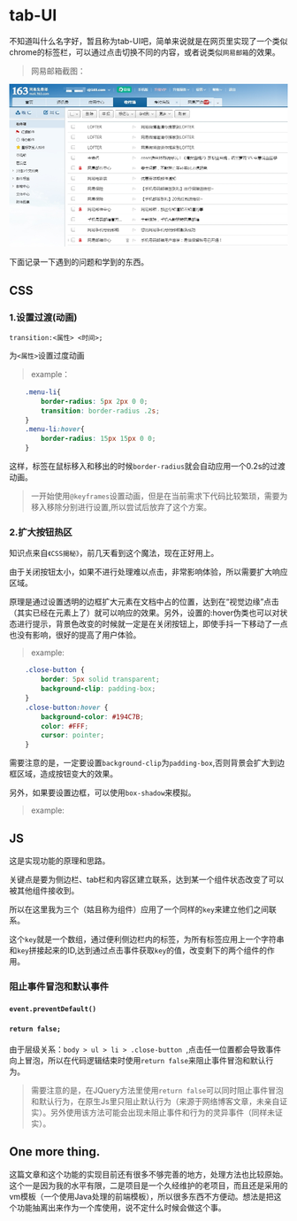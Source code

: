 # tab-UI

不知道叫什么名字好，暂且称为tab-UI吧，简单来说就是在网页里实现了一个类似chrome的标签栏，可以通过点击切换不同的内容，或者说类似`网易邮箱`的效果。
> 网易邮箱截图：

![](../pic/neteaseMail.jpg)

下面记录一下遇到的问题和学到的东西。

## CSS

### 1.设置过渡(动画)

`transition:<属性> <时间>;`

为`<属性>`设置过度动画

> example：
```css
    .menu-li{
        border-radius: 5px 2px 0 0;
        transition: border-radius .2s;
    }
    .menu-li:hover{
        border-radius: 15px 15px 0 0;
    }
```
这样，标签在鼠标移入和移出的时候`border-radius`就会自动应用一个0.2s的过渡动画。

> 一开始使用`@keyframes`设置动画，但是在当前需求下代码比较繁琐，需要为移入移除分别进行设置,所以尝试后放弃了这个方案。

### 2.扩大按钮热区

知识点来自`《CSS揭秘》`，前几天看到这个魔法，现在正好用上。

由于关闭按钮太小，如果不进行处理难以点击，非常影响体验，所以需要扩大响应区域。

原理是通过设置透明的边框扩大元素在文档中占的位置，达到在“视觉边缘”点击（其实已经在元素上了）就可以响应的效果。另外，设置的:hover伪类也可以对状态进行提示，背景色改变的时候就一定是在关闭按钮上，即使手抖一下移动了一点也没有影响，很好的提高了用户体验。


> example:

```css
    .close-button {
        border: 5px solid transparent;
        background-clip: padding-box;
    }
    .close-button:hover {
        background-color: #194C7B;
        color: #FFF;
        cursor: pointer;
    }
```

需要注意的是，一定要设置`background-clip`为`padding-box`,否则背景会扩大到边框区域，造成按钮变大的效果。

另外，如果要设置边框，可以使用`box-shadow`来模拟。

> example:

## JS

这是实现功能的原理和思路。

关键点是要为侧边栏、tab栏和内容区建立联系，达到某一个组件状态改变了可以被其他组件接收到。

所以在这里我为三个（姑且称为组件）应用了一个同样的`key`来建立他们之间联系。

这个`key`就是一个数组，通过便利侧边栏内的标签，为所有标签应用上一个字符串和`key`拼接起来的ID,达到通过点击事件获取`key`的值，改变剩下的两个组件的作用。


### 阻止事件冒泡和默认事件

#### `event.preventDefault()`

#### `return false;`

由于层级关系：`body > ul > li > .close-button `,点击任一位置都会导致事件向上冒泡，所以在代码逻辑结束时使用`return false`来阻止事件冒泡和默认行为。
>需要注意的是，在JQuery方法里使用`return false`可以同时阻止事件冒泡和默认行为，在原生Js里只阻止默认行为（来源于网络博客文章，未亲自证实）。另外使用该方法可能会出现未阻止事件和行为的灵异事件（同样未证实）。

## One more thing.

这篇文章和这个功能的实现目前还有很多不够完善的地方，处理方法也比较原始。这个一是因为我的水平有限，二是项目是一个久经维护的老项目，而且还是采用的vm模板（一个使用Java处理的前端模板），所以很多东西不方便动。想法是把这个功能抽离出来作为一个库使用，说不定什么时候会做这个事。